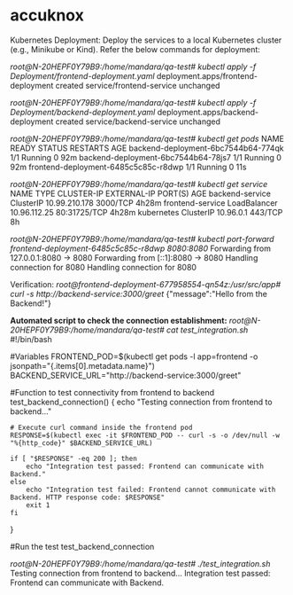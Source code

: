 # accuknox
Kubernetes Deployment:
Deploy the services to a local Kubernetes cluster (e.g., Minikube or Kind).
Refer the below commands for deployment:

_root@N-20HEPF0Y79B9:/home/mandara/qa-test# kubectl apply -f Deployment/frontend-deployment.yaml_
deployment.apps/frontend-deployment created
service/frontend-service unchanged

_root@N-20HEPF0Y79B9:/home/mandara/qa-test# kubectl apply -f Deployment/backend-deployment.yaml_
deployment.apps/backend-deployment created
service/backend-service unchanged

_root@N-20HEPF0Y79B9:/home/mandara/qa-test# kubectl get pods_
NAME                                   READY   STATUS    RESTARTS   AGE
backend-deployment-6bc7544b64-774qk    1/1     Running   0          92m
backend-deployment-6bc7544b64-78js7    1/1     Running   0          92m
frontend-deployment-6485c5c85c-r8dwp   1/1     Running   0          11s

_root@N-20HEPF0Y79B9:/home/mandara/qa-test# kubectl get service_
NAME               TYPE           CLUSTER-IP      EXTERNAL-IP   PORT(S)        AGE
backend-service    ClusterIP      10.99.210.178   <none>        3000/TCP       4h28m
frontend-service   LoadBalancer   10.96.112.25    <pending>     80:31725/TCP   4h28m
kubernetes         ClusterIP      10.96.0.1       <none>        443/TCP        8h

_root@N-20HEPF0Y79B9:/home/mandara/qa-test# kubectl port-forward frontend-deployment-6485c5c85c-r8dwp 8080:8080_
Forwarding from 127.0.0.1:8080 -> 8080
Forwarding from [::1]:8080 -> 8080
Handling connection for 8080
Handling connection for 8080

Verification:
_root@frontend-deployment-677958554-qn54z:/usr/src/app# curl -s http://backend-service:3000/greet_
{"message":"Hello from the Backend!"}

**Automated script to check the connection establishment:**
_root@N-20HEPF0Y79B9:/home/mandara/qa-test# cat test_integration.sh_
#!/bin/bash

#Variables
FRONTEND_POD=$(kubectl get pods -l app=frontend -o jsonpath="{.items[0].metadata.name}")
BACKEND_SERVICE_URL="http://backend-service:3000/greet"

#Function to test connectivity from frontend to backend
test_backend_connection() {
    echo "Testing connection from frontend to backend..."

    # Execute curl command inside the frontend pod
    RESPONSE=$(kubectl exec -it $FRONTEND_POD -- curl -s -o /dev/null -w "%{http_code}" $BACKEND_SERVICE_URL)

    if [ "$RESPONSE" -eq 200 ]; then
        echo "Integration test passed: Frontend can communicate with Backend."
    else
        echo "Integration test failed: Frontend cannot communicate with Backend. HTTP response code: $RESPONSE"
        exit 1
    fi
}

#Run the test
test_backend_connection

_root@N-20HEPF0Y79B9:/home/mandara/qa-test# ./test_integration.sh_
Testing connection from frontend to backend...
Integration test passed: Frontend can communicate with Backend.


